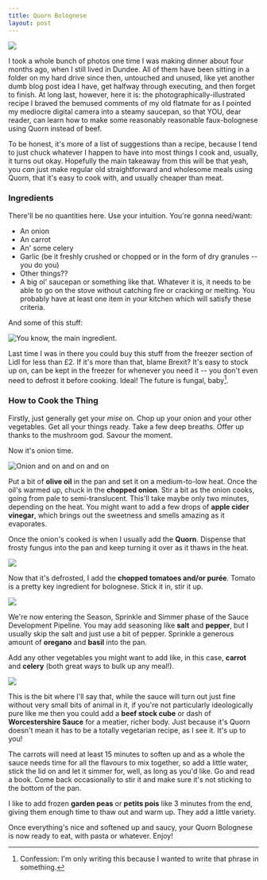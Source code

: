 ```yaml
---
title: Quorn Bolognese
layout: post
---
```


![](/images/recipes/quorn-bolognese/finish.jpg)

I took a whole bunch of photos one time I was making dinner about four months ago, when I still lived in Dundee. All of them have been sitting in a folder on my hard drive since then, untouched and unused, like yet another dumb blog post idea I have, get halfway through executing, and then forget to finish. At long last, however, here it is: the photographically-illustrated recipe I braved the bemused comments of my old flatmate for as I pointed my mediocre digital camera into a steamy saucepan, so that YOU, dear reader, can learn how to make some reasonably reasonable faux-bolognese using Quorn instead of beef.

To be honest, it's more of a list of suggestions than a recipe, because I tend to just chuck whatever I happen to have into most things I cook and, usually, it turns out okay. Hopefully the main takeaway from this will be that yeah, you *can* just make regular old straightforward and wholesome meals using Quorn, that it's easy to cook with, and usually cheaper than meat.

<!--more-->

### Ingredients

There'll be no quantities here. Use your intuition. You're gonna need/want:

- An onion
- An carrot
- An' some celery
- Garlic (be it freshly crushed or chopped or in the form of dry granules -- you do you)
- Other things??
- A big ol' saucepan or something like that. Whatever it is, it needs to be able to go on the stove without catching fire or cracking or melting. You probably have at least one item in your kitchen which will satisfy these criteria.

And some of this stuff:

![](/images/recipes/quorn-bolognese/01.jpg "You know, the main ingredient.")

Last time I was in there you could buy this stuff from the freezer section of Lidl for less than £2. If it's more than that, blame Brexit? It's easy to stock up on, can be kept in the freezer for whenever you need it -- you don't even need to defrost it before cooking. Ideal! The future is fungal, baby[^1].

### How to Cook the Thing

Firstly, just generally get your *mise* on. Chop up your onion and your other vegetables. Get all your things ready. Take a few deep breaths. Offer up thanks to the mushroom god. Savour the moment.

Now it's onion time.

![](/images/recipes/quorn-bolognese/onion-time.jpg "Onion and on and on and on")

Put a bit of **olive oil** in the pan and set it on a medium-to-low heat. Once the oil's warmed up, chuck in the **chopped onion**. Stir a bit as the onion cooks, going from pale to semi-translucent. This'll take maybe only two minutes, depending on the heat. You might want to add a few drops of **apple cider vinegar**, which brings out the sweetness and smells amazing as it evaporates.

Once the onion's cooked is when I usually add the **Quorn**. Dispense that frosty fungus into the pan and keep turning it over as it thaws in the heat.

![](/images/recipes/quorn-bolognese/02.jpg)

Now that it's defrosted, I add the **chopped tomatoes and/or purée**. Tomato is a pretty key ingredient for bolognese. Stick it in, stir it up.

![](/images/recipes/quorn-bolognese/03.jpg)

We're now entering the Season, Sprinkle and Simmer phase of the Sauce Development Pipeline. You may add seasoning like **salt** and **pepper**, but I usually skip the salt and just use a bit of pepper. Sprinkle a generous amount of **oregano** and **basil** into the pan.

Add any other vegetables you might want to add like, in this case, **carrot** and **celery** (both great ways to bulk up any meal!).

![](/images/recipes/quorn-bolognese/04.jpg)

This is the bit where I'll say that, while the sauce will turn out just fine without very small bits of animal in it, if you're not particularly ideologically pure like me then you could add a **beef stock cube** or dash of **Worcestershire Sauce** for a meatier, richer body. Just because it's Quorn doesn't mean it has to be a totally vegetarian recipe, as I see it. It's up to you!

The carrots will need at least 15 minutes to soften up and as a whole the sauce needs time for all the flavours to mix together, so add a little water, stick the lid on and let it simmer for, well, as long as you'd like. Go and read a book. Come back occasionally to stir it and make sure it's not sticking to the bottom of the pan.

I like to add frozen **garden peas** or **petits pois** like 3 minutes from the end, giving them enough time to thaw out and warm up. They add a little variety.

Once everything's nice and softened up and saucy, your Quorn Bolognese is now ready to eat, with pasta or whatever. Enjoy!

[^1]: Confession: I'm only writing this because I wanted to write that phrase in something.
